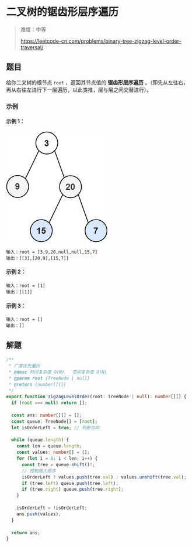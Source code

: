 # 二叉树的锯齿形层序遍历

> 难度：中等
>
> https://leetcode-cn.com/problems/binary-tree-zigzag-level-order-traversal/

## 题目

给你二叉树的根节点 `root` ，返回其节点值的 **锯齿形层序遍历** 。（即先从左往右，再从右往左进行下一层遍历，以此类推，层与层之间交替进行）。

### 示例

#### 示例 1：

![binary-tree-zigzag-level-order-traversal](../../assets/images/problemset/binary-tree-zigzag-level-order-traversal.jpg)

```
输入：root = [3,9,20,null,null,15,7]
输出：[[3],[20,9],[15,7]]
```

#### 示例 2：

```
输入：root = [1]
输出：[[1]]
```

#### 示例 3：

```
输入：root = []
输出：[]
```

## 解题

```typescript
/**
 * 广度优先遍历
 * @desc 时间复杂度 O(N)   空间复杂度 O(N)
 * @param root {TreeNode | null}
 * @return {number[][]}
 */
export function zigzagLevelOrder(root: TreeNode | null): number[][] {
  if (root === null) return [];

  const ans: number[][] = [];
  const queue: TreeNode[] = [root];
  let isOrderLeft = true; // 判断方向

  while (queue.length) {
    const len = queue.length;
    const values: number[] = [];
    for (let i = 0; i < len; i++) {
      const tree = queue.shift()!;
      // 控制插入顺序
      isOrderLeft ? values.push(tree.val) : values.unshift(tree.val);
      if (tree.left) queue.push(tree.left);
      if (tree.right) queue.push(tree.right);
    }

    isOrderLeft = !isOrderLeft;
    ans.push(values);
  }

  return ans;
}
```